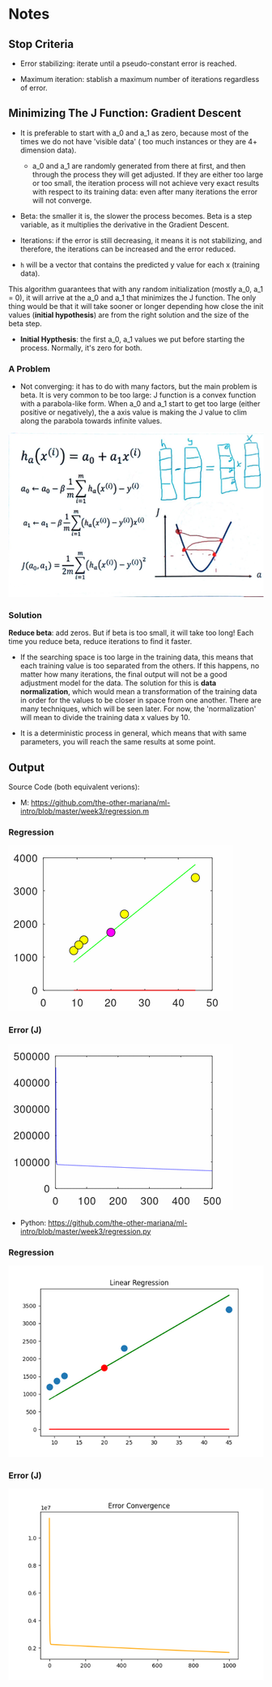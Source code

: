 # Notes

## Stop Criteria

- Error stabilizing: iterate until a pseudo-constant error is reached.

- Maximum iteration: stablish a maximum number of iterations regardless of error.

## Minimizing The J Function: Gradient Descent

- It is preferable to start with a_0 and a_1 as zero, because most of the times we do not have 'visible data' ( too much instances or they are 4+ dimension data).

    - a_0 and a_1 are randomly generated from there at first, and then through the process they will get adjusted. If they are either too large or too small, the iteration process will not achieve very exact results with respect to its training data: even after many iterations the error will not converge.

- Beta: the smaller it is, the slower the process becomes. Beta is a step variable, as it multiplies the derivative in the Gradient Descent.

- Iterations: if the error is still decreasing, it means it is not stabilizing, and therefore, the iterations can be increased and the error reduced.

- `h` will be a vector that contains the predicted y value for each x (training data).

This algorithm guarantees that with any random initialization (mostly a_0, a_1 = 0), it will arrive at the a_0 and a_1 that minimizes the J function. The only thing would be that it will take sooner or longer depending how close the init values (**initial hypothesis**) are from the right solution and the size of the beta step.

- **Initial Hypthesis**: the first a_0, a_1 values we put before starting the process. Normally, it's zero for both.

### A Problem

- Not converging: it has to do with many factors, but the main problem is beta. It is very common to be too large: J function is a convex function with a parabola-like form. When a_0 and a_1 start to get too large (either positive or negatively), the a axis value is making the J value to clim along the parabola towards infinite values.

![image](https://github.com/the-other-mariana/ml-intro/blob/master/week3/res/ML-03_2.jpg?raw=true)

### Solution

**Reduce beta**: add zeros. But if beta is too small, it will take too long! Each time you reduce beta, reduce iterations to find it faster.

- If the searching space is too large in the training data, this means that each training value is too separated from the others. If this happens, no matter how many iterations, the final output will not be a good adjustment model for the data. The solution for this is **data normalization**, which would mean a transformation of the training data in order for the values to be closer in space from one another. There are many techniques, which will be seen later. For now, the 'normalization' will mean to divide the training data x values by 10.

- It is a deterministic process in general, which means that with same parameters, you will reach the same results at some point.

## Output

Source Code (both equivalent verions):

- M: https://github.com/the-other-mariana/ml-intro/blob/master/week3/regression.m

### Regression

![image](https://github.com/the-other-mariana/ml-intro/blob/master/week3/res/outm.png?raw=true)

### Error (J)

![image](https://github.com/the-other-mariana/ml-intro/blob/master/week3/res/errorm.png?raw=true)

- Python: https://github.com/the-other-mariana/ml-intro/blob/master/week3/regression.py

### Regression

![image](https://github.com/the-other-mariana/ml-intro/blob/master/week3/res/out-py.png?raw=true)

### Error (J)

![image](https://github.com/the-other-mariana/ml-intro/blob/master/week3/res/error-py.png?raw=true)

